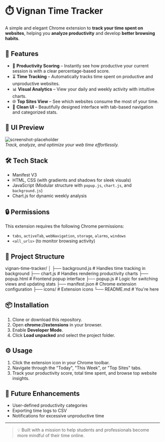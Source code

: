 # ⏱️ Vignan Time Tracker

A simple and elegant Chrome extension to **track your time spent on websites**, helping you **analyze productivity** and develop **better browsing habits**.

## 🚀 Features

- 🧠 **Productivity Scoring** – Instantly see how productive your current session is with a clear percentage-based score.
- ⏳ **Time Tracking** – Automatically tracks time spent on productive and unproductive websites.
- 📊 **Visual Analytics** – View your daily and weekly activity with intuitive charts.
- 🌐 **Top Sites View** – See which websites consume the most of your time.
- 🎯 **Clean UI** – Beautifully designed interface with tab-based navigation and categorized stats.

## 📸 UI Preview

![screenshot-placeholder](docs/screenshot.png)  
*Track, analyze, and optimize your web time effortlessly.*

## 🛠️ Tech Stack

- Manifest V3
- HTML, CSS (with gradients and shadows for sleek visuals)
- JavaScript (Modular structure with `popup.js`, `chart.js`, and `background.js`)
- Chart.js for dynamic weekly analysis

## 🔒 Permissions

This extension requires the following Chrome permissions:

- `tabs`, `activeTab`, `webNavigation`, `storage`, `alarms`, `windows`
- `<all_urls>` (to monitor browsing activity)

## 📁 Project Structure

vignan-time-tracker/
│
├── background.js       # Handles time tracking in background
├── chart.js            # Handles rendering productivity charts
├── popup.html          # Frontend popup interface
├── popup.js            # Logic for switching views and updating stats
├── manifest.json       # Chrome extension configuration
├── icons/              # Extension icons
└── README.md           # You're here


## 📦 Installation

1. Clone or download this repository.
2. Open **chrome://extensions** in your browser.
3. Enable **Developer Mode**.
4. Click **Load unpacked** and select the project folder.

## ⚙️ Usage

1. Click the extension icon in your Chrome toolbar.
2. Navigate through the "Today", "This Week", or "Top Sites" tabs.
3. Track your productivity score, total time spent, and browse top website insights.

## 📌 Future Enhancements

- User-defined productivity categories
- Exporting time logs to CSV
- Notifications for excessive unproductive time

---

> 💡 Built with a mission to help students and professionals become more mindful of their time online.
